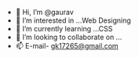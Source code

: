 - 👋 Hi, I’m @gaurav
- 👀 I’m interested in ...Web Designing
- 🌱 I’m currently learning ...CSS
- 💞️ I’m looking to collaborate on ...
- 📫 E-mail- gk17265@gmail.com

<!---
70gaurav/70gaurav is a ✨ special ✨ repository because its `README.md` (this file) appears on your GitHub profile.
You can click the Preview link to take a look at your changes.
--->
